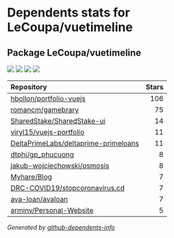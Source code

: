 # Dependents stats for LeCoupa/vuetimeline

## Package LeCoupa/vuetimeline

[![](https://img.shields.io/static/v1?label=Used%20by&message=221&color=informational&logo=slickpic)](https://github.com/LeCoupa/vuetimeline/network/dependents)
[![](https://img.shields.io/static/v1?label=Used%20by%20(public)&message=11&color=informational&logo=slickpic)](https://github.com/LeCoupa/vuetimeline/network/dependents)
[![](https://img.shields.io/static/v1?label=Used%20by%20(private)&message=210&color=informational&logo=slickpic)](https://github.com/LeCoupa/vuetimeline/network/dependents)
[![](https://img.shields.io/static/v1?label=Used%20by%20(stars)&message=126&color=informational&logo=slickpic)](https://github.com/LeCoupa/vuetimeline/network/dependents)

| Repository | Stars  |
| :--------  | -----: |
|[hbollon/portfolio-vuejs](https://github.com/hbollon/portfolio-vuejs) | 106 |
|[romancm/gamebrary](https://github.com/romancm/gamebrary) | 75 |
|[SharedStake/SharedStake-ui](https://github.com/SharedStake/SharedStake-ui) | 14 |
|[viryl15/vuejs-portfolio](https://github.com/viryl15/vuejs-portfolio) | 11 |
|[DeltaPrimeLabs/deltaprime-primeloans](https://github.com/DeltaPrimeLabs/deltaprime-primeloans) | 11 |
|[dtphi/gp_phucuong](https://github.com/dtphi/gp_phucuong) | 8 |
|[jakub-wojciechowski/osmosis](https://github.com/jakub-wojciechowski/osmosis) | 8 |
|[Myhare/Blog](https://github.com/Myhare/Blog) | 7 |
|[DRC-COVID19/stopcoronavirus.cd](https://github.com/DRC-COVID19/stopcoronavirus.cd) | 7 |
|[ava-loan/avaloan](https://github.com/ava-loan/avaloan) | 7 |
|[arminv/Personal-Website](https://github.com/arminv/Personal-Website) | 5 |

_Generated by [github-dependents-info](https://github.com/nvuillam/github-dependents-info)_